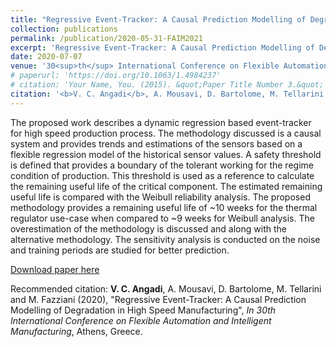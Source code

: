 ```yaml
---
title: "Regressive Event-Tracker: A Causal Prediction Modelling of Degradation in High Speed Manufacturing"
collection: publications
permalink: /publication/2020-05-31-FAIM2021
excerpt: 'Regressive Event-Tracker: A Causal Prediction Modelling of Degradation in High Speed Manufacturing.'
date: 2020-07-07
venue: '30<sup>th</sup> International Conference on Flexible Automation and Intelligent Manufacturing, Athens, Greece'
# paperurl: 'https://doi.org/10.1063/1.4984237'
# citation: 'Your Name, You. (2015). &quot;Paper Title Number 3.&quot; <i>Journal 1</i>. 1(3).'
citation: '<b>V. C. Angadi</b>, A. Mousavi, D. Bartolome, M. Tellarini and M. Fazziani  (2020), &quot;Regressive Event-Tracker: A Causal Prediction Modelling of Degradation in High Speed Manufacturing&quot;, <i>In 30th International Conference on Flexible Automation and Intelligent Manufacturing</i>, Athens, Greece.'
---
```


The proposed work describes a dynamic regression based event-tracker for high speed production process. The methodology discussed is a causal system and provides trends and estimations of the sensors based on a flexible regression model of the historical sensor values. A safety threshold is defined that provides a boundary of the tolerant working for the regime condition of production. This threshold is used as a reference to calculate the remaining useful life of the critical component. The estimated remaining useful life is compared with the Weibull reliability analysis. The proposed methodology provides a remaining useful life of ~10 weeks for the thermal regulator use-case when compared to ~9 weeks for Weibull analysis. The overestimation of the methodology is discussed and along with the alternative methodology. The sensitivity analysis is conducted on the noise and training periods are studied for better prediction.

[Download paper here](https://vcangadi1.github.io/files/FAIM2021.pdf)

Recommended citation: <b>V. C. Angadi</b>, A. Mousavi, D. Bartolome, M. Tellarini and M. Fazziani (2020), &quot;Regressive Event-Tracker: A Causal Prediction Modelling of Degradation in High Speed Manufacturing&quot;, <i>In 30th International Conference on Flexible Automation and Intelligent Manufacturing</i>, Athens, Greece.
